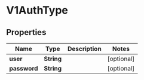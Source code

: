 

# V1AuthType


## Properties

| Name | Type | Description | Notes |
|------------ | ------------- | ------------- | -------------|
|**user** | **String** |  |  [optional] |
|**password** | **String** |  |  [optional] |



